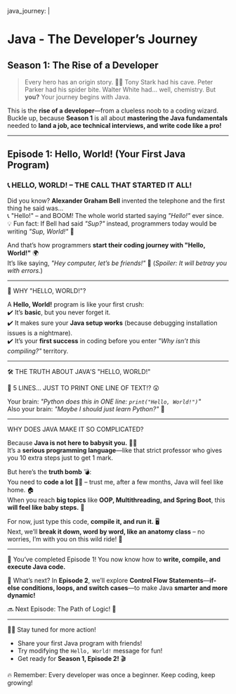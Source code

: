 java_journey: |
  # Java - The Developer’s Journey  
  ## Season 1: The Rise of a Developer  

  > Every hero has an origin story. 🦸‍♂️ Tony Stark had his cave. Peter Parker had his spider bite. Walter White had... well, chemistry. But **you?** Your journey begins with Java.  

  This is the **rise of a developer**—from a clueless noob to a coding wizard. Buckle up, because **Season 1** is all about **mastering the Java fundamentals** needed to **land a job, ace technical interviews, and write code like a pro!**  

  ---

  ## Episode 1: Hello, World! (Your First Java Program)  

  ### 📞 HELLO, WORLD! – THE CALL THAT STARTED IT ALL!  

  Did you know? **Alexander Graham Bell** invented the telephone and the first thing he said was…  
  📞 "Hello!" – and BOOM! The whole world started saying *"Hello!"* ever since.  
  💡 Fun fact: If Bell had said *"Sup?"* instead, programmers today would be writing *"Sup, World!"* 🤣  

  And that’s how programmers **start their coding journey with "Hello, World!"** 🌍  
  It’s like saying, *"Hey computer, let’s be friends!"* 🤝 (*Spoiler: It will betray you with errors.*)  

  ---

  🧐 WHY "HELLO, WORLD!"?  

  A **Hello, World!** program is like your first crush:  
  ✔️ It’s **basic**, but you never forget it.  
  ✔️ It makes sure your **Java setup works** (because debugging installation issues is a nightmare).  
  ✔️ It’s your **first success** in coding before you enter *"Why isn’t this compiling?"* territory.  

  ---

  🛠 THE TRUTH ABOUT JAVA'S "HELLO, WORLD!"  

  📌 5 LINES… JUST TO PRINT ONE LINE OF TEXT!? 😲  

  Your brain: *"Python does this in ONE line: `print("Hello, World!")`"*  
  Also your brain: *"Maybe I should just learn Python?"* 🤔  

  ---

  WHY DOES JAVA MAKE IT SO COMPLICATED?  

  Because **Java is not here to babysit you.** 👶❌  
  It’s a **serious programming language**—like that strict professor who gives you 10 extra steps just to get 1 mark.  

  But here’s the **truth bomb** 💣:  
  You need to **code a lot** 🏋️‍♂️ – trust me, after a few months, Java will feel like home. 🏠  
  When you reach **big topics** like **OOP, Multithreading, and Spring Boot**, this **will feel like baby steps.** 👶  

  For now, just type this code, **compile it, and run it.** 🖥️  
  Next, we’ll **break it down, word by word, like an anatomy class** – no worries, I’m with you on this wild ride! 🚀  

  ---

  🎉 You’ve completed Episode 1! You now know how to **write, compile, and execute Java code.**  

  🔹 What’s next? In **Episode 2**, we’ll explore **Control Flow Statements**—**if-else conditions, loops, and switch cases**—to make Java **smarter and more dynamic!**  

  🔜 Next Episode: The Path of Logic! 🚀  

  ---

  👨‍💻 Stay tuned for more action!  
  - Share your first Java program with friends!  
  - Try modifying the `Hello, World!` message for fun!  
  - Get ready for **Season 1, Episode 2!** 🎬  

  🔥 Remember: Every developer was once a beginner. Keep coding, keep growing!  

